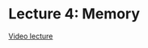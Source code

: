 # Lecture 4: Memory

[Video lecture](https://www.youtube.com/watch?v=F9-yqoS7b8w&list=PLhQjrBD2T381WAHyx1pq-sBfykqMBI7V4&index=5)

